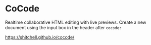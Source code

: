 # CoCode

Realtime collaborative HTML editing with live previews. Create a new document using the input box in the header after `cocode:`

https://shitchell.github.io/cocode/

